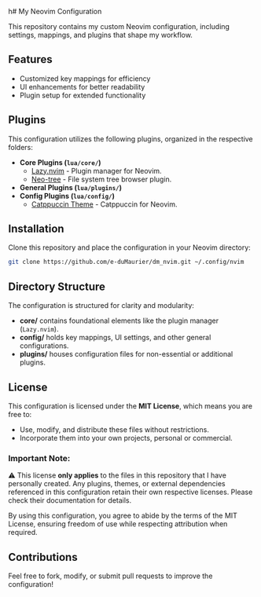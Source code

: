 h# My Neovim Configuration

This repository contains my custom Neovim configuration, including settings, mappings, and plugins that shape my workflow.

## Features
- Customized key mappings for efficiency
- UI enhancements for better readability
- Plugin setup for extended functionality

## Plugins
This configuration utilizes the following plugins, organized in the respective folders:

- **Core Plugins (`lua/core/`)**  
  - [Lazy.nvim](https://lazy.folke.io/) - Plugin manager for Neovim.
  - [Neo-tree](https://github.com/nvim-neo-tree/neo-tree.nvim) - File system tree browser plugin.
- **General Plugins (`lua/plugins/`)**  
- **Config Plugins (`lua/config/`)**
  - [Catppuccin Theme](https://github.com/catppuccin/nvim) - Catppuccin for Neovim.

## Installation
Clone this repository and place the configuration in your Neovim directory:
```sh
git clone https://github.com/e-duMaurier/dm_nvim.git ~/.config/nvim
```

## Directory Structure
The configuration is structured for clarity and modularity:
- **core/** contains foundational elements like the plugin manager (`Lazy.nvim`).
- **config/** holds key mappings, UI settings, and other general configurations.
- **plugins/** houses configuration files for non-essential or additional plugins.

## License
This configuration is licensed under the **MIT License**, which means you are free to:
- Use, modify, and distribute these files without restrictions.
- Incorporate them into your own projects, personal or commercial.

### Important Note:
⚠️ This license **only applies** to the files in this repository that I have personally created. Any plugins, themes, or external dependencies referenced in this configuration retain their own respective licenses. Please check their documentation for details.

By using this configuration, you agree to abide by the terms of the MIT License, ensuring freedom of use while respecting attribution when required.

## Contributions
Feel free to fork, modify, or submit pull requests to improve the configuration!
